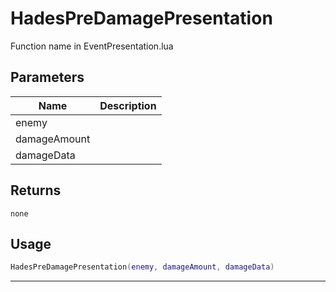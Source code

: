 # HadesPreDamagePresentation

Function name in EventPresentation.lua

## Parameters

| Name         | Description |
| ------------ | ----------- |
| enemy        |             |
| damageAmount |             |
| damageData   |             |

## Returns

`none`

## Usage

```lua
HadesPreDamagePresentation(enemy, damageAmount, damageData)
```

---
